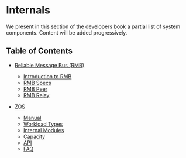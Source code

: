 <h1> Internals </h1>

We present in this section of the developers book a partial list of system components. Content will be added progressively.

<h2> Table of Contents </h2>

- [Reliable Message Bus (RMB)](rmb/rmb_toc.md)
  - [Introduction to RMB](rmb/rmb_intro.md)
  - [RMB Specs](rmb/rmb_specs.md)
  - [RMB Peer](rmb/uml/peer.md)
  - [RMB Relay](rmb/uml/relay.md)

- [ZOS](zos/index.md)
  - [Manual](./zos/manual/manual.md)
  - [Workload Types](./zos/manual/workload_types.md)
  - [Internal Modules](./zos/internals/internals.md)
  - [Capacity](./zos/internals/capacity.md)
  - [API](./zos/manual/api.md)
  - [FAQ](./zos/faq/index.md)